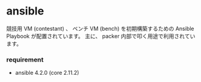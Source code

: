 # ansible

競技用 VM (contestant) 、 ベンチ VM (bench) を初期構築するための Ansible Playbook が配置されています。
主に、 packer 内部で叩く用途で利用されています。

### requirement

- ansible 4.2.0 (core 2.11.2)
